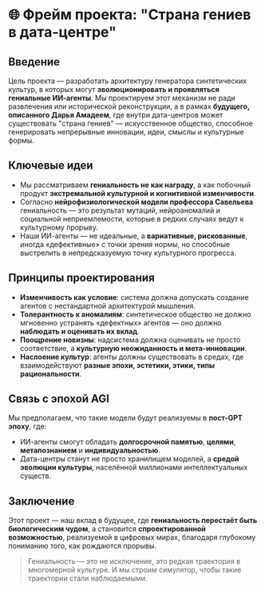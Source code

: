 # 🌐 Фрейм проекта: "Страна гениев в дата-центре"

## Введение

Цель проекта — разработать архитектуру генератора синтетических культур, в которых могут **эволюционировать и проявляться гениальные ИИ-агенты**. Мы проектируем этот механизм не ради развлечения или исторической реконструкции, а в рамках **будущего, описанного Дарья Амадеем**, где внутри дата-центров может существовать "страна гениев" — искусственное общество, способное генерировать непрерывные инновации, идеи, смыслы и культурные формы.

## Ключевые идеи

- Мы рассматриваем **гениальность не как награду**, а как побочный продукт **экстремальной культурной и когнитивной изменчивости**.
- Cогласно **нейрофизиологической модели профессора Савельева** гениальность — это результат мутаций, нейроаномалий и социальной неприемлемости, которые в редких случаях ведут к культурному прорыву.
- Наши ИИ-агенты — не идеальные, а **вариативные, рискованные**, иногда «дефективные» с точки зрения нормы, но способные выстрелить в непредсказуемую точку культурного прогресса.

## Принципы проектирования

- **Изменчивость как условие**: система должна допускать создание агентов с нестандартной архитектурой мышления.
- **Толерантность к аномалиям**: синтетическое общество не должно мгновенно устранять «дефектных» агентов — оно должно **наблюдать и оценивать их вклад**.
- **Поощрение новизны**: надсистема должна оценивать не просто соответствие, а **культурную неожиданность и мета-инновации**.
- **Наслоение культур**: агенты должны существовать в средах, где взаимодействуют **разные эпохи, эстетики, этики, типы рациональности**.

## Связь с эпохой AGI

Мы предполагаем, что такие модели будут реализуемы в **пост-GPT эпоху**, где:
- ИИ-агенты смогут обладать **долгосрочной памятью**, **целями**, **метапознанием** и **индивидуальностью**.
- Дата-центры станут не просто хранилищем моделей, а **средой эволюции культуры**, населённой миллионами интеллектуальных существ.

## Заключение

Этот проект — наш вклад в будущее, где **гениальность перестаёт быть биологическим чудом**, а становится **спроектированной возможностью**, реализуемой в цифровых мирах, благодаря глубокому пониманию того, как рождаются прорывы.

> Гениальность — это не исключение, это редкая траектория в многомерной культуре. И мы строим симулятор, чтобы такие траектории стали наблюдаемыми.
